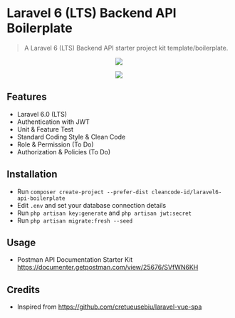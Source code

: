 # Laravel 6 (LTS) Backend API Boilerplate

> A Laravel 6 (LTS) Backend API starter project kit template/boilerplate.

<p align="center">
<img src="https://i.imgur.com/cD5HXGF.png">
</p>

<p align="center">
<img src="https://i.imgur.com/auFPkkL.png">
</p>

## Features

- Laravel 6.0 (LTS)
- Authentication with JWT
- Unit & Feature Test
- Standard Coding Style & Clean Code
- Role & Permission (To Do)
- Authorization & Policies (To Do)

## Installation

- Run `composer create-project --prefer-dist cleancode-id/laravel6-api-boilerplate`
- Edit `.env` and set your database connection details
- Run `php artisan key:generate` and `php artisan jwt:secret`
- Run `php artisan migrate:fresh --seed`

## Usage
- Postman API Documentation Starter Kit https://documenter.getpostman.com/view/25676/SVfWN6KH

## Credits
- Inspired from https://github.com/cretueusebiu/laravel-vue-spa
